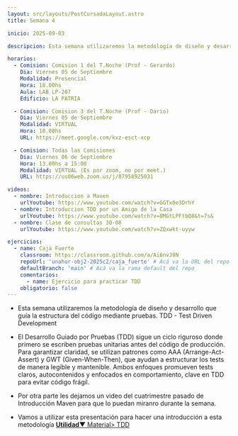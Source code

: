 ```yaml
---
layout: src/layouts/PostCursadaLayout.astro
title: Semana 4

inicio: 2025-09-03

descripcion: Esta semana utilizaremos la metodología de diseño y desarrollo que guía la estructura del código mediante pruebas. TDD

horarios:
  - Comision: Comision 1 del T.Noche (Prof - Gerardo)
    Dia: Viernes 05 de Septiembre
    Modalidad: Presencial
    Hora: 18.00hs
    Aula: LAB LP-207
    Edificio: LA PATRIA

  - Comision: Comision 3 del T.Noche (Prof - Dario)
    Dia: Viernes 05 de Septiembre
    Modalidad: VIRTUAL
    Hora: 18.00hs
    URL: https://meet.google.com/kxz-esct-xcp

  - Comision: Todas las Comisiones
    Dia: Viernes 06 de Septiembre
    Hora: 13.00hs a 15:00
    Modalidad: VIRTUAL (Es por zoom, no por meet.)
    URL: https://us06web.zoom.us/j/87958925031

videos:
  - nombre: Introduccion a Maven
    urlYoutube: https://www.youtube.com/watch?v=GGTx0e3DrhY
  - nombre: Introduccion TDD por un Amigo de la Casa
    urlYoutube: https://www.youtube.com/watch?v=8MGtLPFtbQ8&t=7s&
  - nombre: Clase de consultas 30-08
    urlYoutube: https://www.youtube.com/watch?v=ZQxwkt-uyyw

ejercicios:
  - name: Caja Fuerte
    classroom: https://classroom.github.com/a/Ai6nvJ0N
    repoUrl: 'unahur-obj2-2025c2/caja_fuerte' # Acá va la URL del repo sin el "https://github.com/"
    defaultBranch: 'main' # Acá va la rama default del repo
    comentarios:
      - name: Ejercicio para practicar TDD
    obligatorio: false
---
```


- Esta semana utilizaremos la metodología de diseño y desarrollo que guía la estructura del código mediante pruebas. TDD - Test Driven Development

- El Desarrollo Guiado por Pruebas (TDD) sigue un ciclo riguroso donde primero se escriben pruebas unitarias antes del código de producción. Para garantizar claridad, se utilizan patrones como AAA (Arrange-Act-Assert) y GWT (Given-When-Then), que ayudan a estructurar los tests de manera legible y mantenible. Ambos enfoques promueven tests claros, autocontenidos y enfocados en comportamiento, clave en TDD para evitar código frágil.

- Por otra parte les dejamos un video del cuatrimestre pasado de Introducción Maven para que lo puedan miranro durante la semana.

- Vamos a utilizar esta presentación para hacer una introducción a esta metodología <a href="/material#tdd" target="_blank">**Utilidad**▼ Material> TDD</a>
